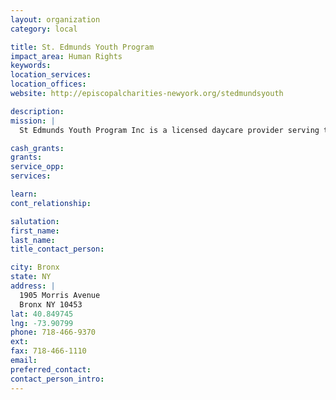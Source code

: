 ```yaml
---
layout: organization
category: local

title: St. Edmunds Youth Program
impact_area: Human Rights
keywords: 
location_services: 
location_offices: 
website: http://episcopalcharities-newyork.org/stedmundsyouth

description: 
mission: |
  St Edmunds Youth Program Inc is a licensed daycare provider serving the Bronx NY area.  It is also a food pantry.

cash_grants: 
grants: 
service_opp: 
services: 

learn: 
cont_relationship: 

salutation: 
first_name: 
last_name: 
title_contact_person: 

city: Bronx
state: NY
address: |
  1905 Morris Avenue    
  Bronx NY 10453
lat: 40.849745
lng: -73.90799
phone: 718-466-9370
ext: 
fax: 718-466-1110
email: 
preferred_contact: 
contact_person_intro: 
---
```

